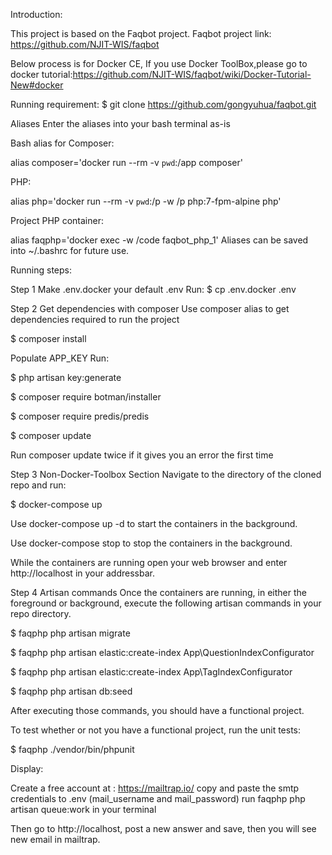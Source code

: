 Introduction:

This project is based on the Faqbot project.
Faqbot project link: https://github.com/NJIT-WIS/faqbot

Below process is for Docker CE, If you use Docker ToolBox,please go to docker tutorial:https://github.com/NJIT-WIS/faqbot/wiki/Docker-Tutorial-New#docker


Running requirement:
$ git clone https://github.com/gongyuhua/faqbot.git

Aliases
Enter the aliases into your bash terminal as-is

Bash alias for Composer:

alias composer='docker run --rm -v `pwd`:/app composer'

PHP:

alias php='docker run --rm -v `pwd`:/p -w /p php:7-fpm-alpine php'

Project PHP container:

alias faqphp='docker exec -w /code faqbot_php_1'
Aliases can be saved into ~/.bashrc for future use.

Running steps:

Step 1
Make .env.docker your default .env
Run:
$ cp .env.docker .env

Step 2
Get dependencies with composer
Use composer alias to get dependencies required to run the project

$ composer install

Populate APP_KEY
Run:

$ php artisan key:generate

$ composer require botman/installer

$ composer require predis/predis

$ composer update

Run composer update twice if it gives you an error the first time

Step 3
Non-Docker-Toolbox Section
Navigate to the directory of the cloned repo and run:

$ docker-compose up

Use docker-compose up -d to start the containers in the background.

Use docker-compose stop to stop the containers in the background.

While the containers are running open your web browser and enter http://localhost in your addressbar.


Step 4
Artisan commands
Once the containers are running, in either the foreground or background, execute the following artisan commands in your repo directory.

$ faqphp php artisan migrate

$ faqphp php artisan elastic:create-index App\\QuestionIndexConfigurator

$ faqphp php artisan elastic:create-index App\\TagIndexConfigurator

$ faqphp php artisan db:seed

After executing those commands, you should have a functional project.

To test whether or not you have a functional project, run the unit tests:

$ faqphp ./vendor/bin/phpunit


Display:

Create a free account at : https://mailtrap.io/
copy and paste the smtp credentials to .env (mail_username and mail_password)
run faqphp php artisan queue:work in your terminal 

Then go to http://localhost, post a new answer and save, then you will see new email in mailtrap.



